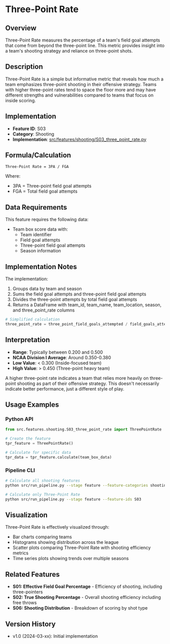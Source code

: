 # Three-Point Rate

## Overview
Three-Point Rate measures the percentage of a team's field goal attempts that come from beyond the three-point line. This metric provides insight into a team's shooting strategy and reliance on three-point shots.

## Description
Three-Point Rate is a simple but informative metric that reveals how much a team emphasizes three-point shooting in their offensive strategy. Teams with higher three-point rates tend to space the floor more and may have different strengths and vulnerabilities compared to teams that focus on inside scoring.

## Implementation
- **Feature ID**: S03
- **Category**: Shooting
- **Implementation**: [src/features/shooting/S03_three_point_rate.py](../../../src/features/shooting/S03_three_point_rate.py)

## Formula/Calculation
```
Three-Point Rate = 3PA / FGA
```

Where:
- 3PA = Three-point field goal attempts
- FGA = Total field goal attempts

## Data Requirements
This feature requires the following data:
- Team box score data with:
  - Team identifier
  - Field goal attempts
  - Three-point field goal attempts
  - Season information

## Implementation Notes
The implementation:
1. Groups data by team and season
2. Sums the field goal attempts and three-point field goal attempts
3. Divides the three-point attempts by total field goal attempts
4. Returns a DataFrame with team_id, team_name, team_location, season, and three_point_rate columns

```python
# Simplified calculation
three_point_rate = three_point_field_goals_attempted / field_goals_attempted
```

## Interpretation
- **Range**: Typically between 0.200 and 0.500
- **NCAA Division I Average**: Around 0.350-0.380
- **Low Value**: < 0.300 (Inside-focused team)
- **High Value**: > 0.450 (Three-point heavy team)

A higher three-point rate indicates a team that relies more heavily on three-point shooting as part of their offensive strategy. This doesn't necessarily indicate better performance, just a different style of play.

## Usage Examples

### Python API
```python
from src.features.shooting.S03_three_point_rate import ThreePointRate

# Create the feature
tpr_feature = ThreePointRate()

# Calculate for specific data
tpr_data = tpr_feature.calculate(team_box_data)
```

### Pipeline CLI
```bash
# Calculate all shooting features
python src/run_pipeline.py --stage feature --feature-categories shooting

# Calculate only Three-Point Rate
python src/run_pipeline.py --stage feature --feature-ids S03
```

## Visualization
Three-Point Rate is effectively visualized through:
- Bar charts comparing teams
- Histograms showing distribution across the league
- Scatter plots comparing Three-Point Rate with shooting efficiency metrics
- Time series plots showing trends over multiple seasons

## Related Features
- **S01: Effective Field Goal Percentage** - Efficiency of shooting, including three-pointers
- **S02: True Shooting Percentage** - Overall shooting efficiency including free throws
- **S06: Shooting Distribution** - Breakdown of scoring by shot type

## Version History
- v1.0 (2024-03-xx): Initial implementation 